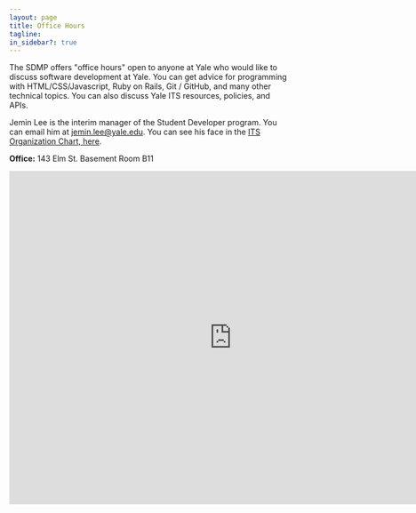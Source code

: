 ```yaml
---
layout: page
title: Office Hours
tagline:
in_sidebar?: true
---
```


The SDMP offers "office hours" open to anyone at Yale who would like to discuss software
development at Yale. You can get advice for programming with HTML/CSS/Javascript,
Ruby on Rails, Git / GitHub, and many other technical topics. You can also discuss
Yale ITS resources, policies, and APIs.


Jemin Lee is the interim manager of the Student Developer program. You can email
him at jemin.lee@yale.edu. You can see his face in the [ITS Organization Chart, here](http://its.yale.edu/about/its-organization-charts/campus-community-technologies/web-technologies/web-technologies-2).

**Office:** 143 Elm St. Basement Room B11

<iframe src="https://www.google.com/calendar/embed?src=yale.edu_faqra1kpm88cchlrc1lts1758s%40group.calendar.google.com&ctz=America/New_York" style="border: 0" width="800" height="600" frameborder="0" scrolling="no"></iframe>
